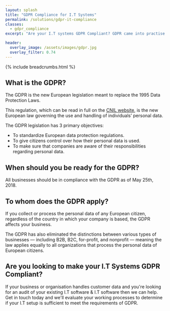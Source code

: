 ```yaml
---
layout: splash
title: "GDPR Compliance for I.T Systems"
permalink: /solutions/gdpr-it-compliance
classes:
  - gdpr_compliance
excerpt: "Are your I.T systems GDPR Compliant? GDPR came into practise on May 25th, 2018. Continue reading to learn more about GDPR I.T Compliance and how it could affect your business."

header:
  overlay_image: /assets/images/gdpr.jpg
  overlay_filter: 0.74
---
```



{% include breadcrumbs.html %}

## What is the GDPR?

The GDPR is the new European legislation meant to replace the 1995 Data Protection Laws.

This regulation, which can be read in full on the <a href="https://www.cnil.fr/sites/default/files/atoms/files/gdpr_guide-for-processors_en.pdf">CNIL website</a>, is the new European law governing the use and handling of individuals’ personal data.

The GDPR legislation has 3 primary objectives:
- To standardize European data protection regulations.
- To give citizens control over how their personal data is used.
- To make sure that companies are aware of their responsibilities regarding personal data.

## When should you be ready for the GDPR?
All businesses should be in compliance with the GDPR as of May 25th, 2018.

## To whom does the GDPR apply?
If you collect or process the personal data of any European citizen, regardless of the country in which your company is based, the GDPR affects your business.

The GDPR has also eliminated the distinctions between various types of businesses — including B2B, B2C, for-profit, and nonprofit — meaning the law applies equally to all organizations that process the personal data of European citizens.


## Are you looking to make your I.T Systems GDPR Compliant?
If your business or organisation handles customer data and you're looking for an audit of your existing I.T software & I.T software then we can help. Get in touch today and we'll evaluate your working processes to determine if your I.T setup is sufficient to meet the requirements of GDPR.